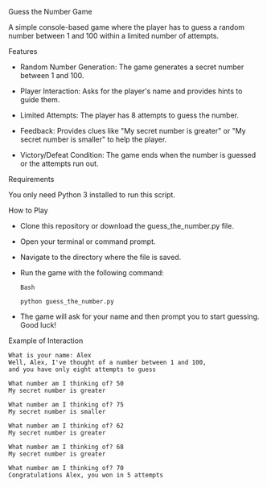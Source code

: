 Guess the Number Game

A simple console-based game where the player has to guess a random number between 1 and 100 within a limited number of attempts.

Features
- Random Number Generation: The game generates a secret number between 1 and 100.

- Player Interaction: Asks for the player's name and provides hints to guide them.

- Limited Attempts: The player has 8 attempts to guess the number.

- Feedback: Provides clues like "My secret number is greater" or "My secret number is smaller" to help the player.

- Victory/Defeat Condition: The game ends when the number is guessed or the attempts run out.

Requirements
  
You only need Python 3 installed to run this script.

How to Play

- Clone this repository or download the guess_the_number.py file.

- Open your terminal or command prompt.

- Navigate to the directory where the file is saved.

- Run the game with the following command:

      Bash
      
      python guess_the_number.py
- The game will ask for your name and then prompt you to start guessing. Good luck!

Example of Interaction

    What is your name: Alex
    Well, Alex, I've thought of a number between 1 and 100,
    and you have only eight attempts to guess
    
    What number am I thinking of? 50
    My secret number is greater
    
    What number am I thinking of? 75
    My secret number is smaller
    
    What number am I thinking of? 62
    My secret number is greater
    
    What number am I thinking of? 68
    My secret number is greater
    
    What number am I thinking of? 70
    Congratulations Alex, you won in 5 attempts
